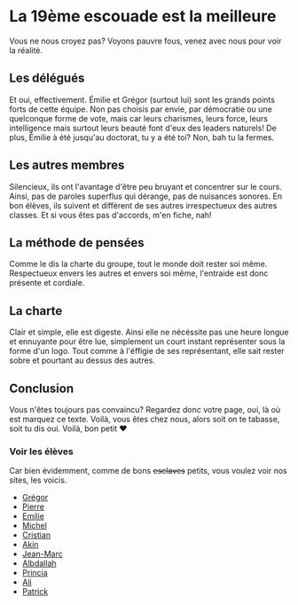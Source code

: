 # La 19ème escouade est la meilleure

Vous ne nous croyez pas? Voyons pauvre fous, venez avec nous pour voir la réalité.

## Les délégués

Et oui, effectivement. Émilie et Grégor (surtout lui) sont les grands points forts de cette équipe. Non pas choisis par envie, par démocratie ou une quelconque forme de vote, mais car leurs charismes, leurs force, leurs intelligence mais surtout leurs beauté font d'eux des leaders naturels! De plus, Émilie à été jusqu'au doctorat, tu y a été toi? Non, bah tu la fermes.

## Les autres membres

Silencieux, ils ont l'avantage d'être peu bruyant et concentrer sur le cours. Ainsi, pas de paroles superflus qui dérange, pas de nuisances sonores. En bon élèves, ils suivent et diffèrent de ses autres irrespectueux des autres classes. Et si vous êtes pas d'accords, m'en fiche, nah!

## La méthode de pensées

Comme le dis la charte du groupe, tout le monde doit rester soi même. Respectueux envers les autres et envers soi même, l'entraide est donc présente et cordiale.

## La charte

Clair et simple, elle est digeste. Ainsi elle ne nécéssite pas une heure longue et ennuyante pour être lue, simplement un court instant représenter sous la forme d'un logo. Tout comme à l'éffigie de ses représentant, elle sait rester sobre et pourtant au dessus des autres.

## Conclusion

Vous n'êtes toujours pas convaincu? Regardez donc votre page, oui, là où est marquez ce texte. Voilà, vous êtes chez nous, alors soit on te tabasse, soit tu dis oui. Voilà, bon petit :heart:

### Voir les élèves

Car bien évidemment, comme de bons ~~esclaves~~ petits, vous voulez voir nos sites, les voicis.

- [Grégor](https://failyriece.github.io/)
- [Pierre](https://prbe.github.io/)
- [Emilie](https://femknight.github.io/)
- [Michel](https://stuude.github.io/)
- [Cristian](https://fifthyonko.github.io/)
- [Akin](https://akin-ay.github.io/)
- [Jean-Marc](https://nxoo971.github.io/)
- [Albdallah](https://abdallah785.github.io/)
- [Princia](https://prinkuf.github.io/)
- [Ali](https://daxio190.github.io/)
- [Patrick](https://bandoba.github.io/)